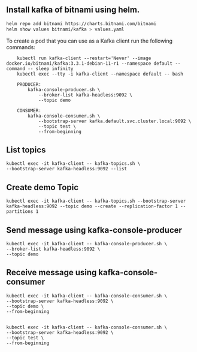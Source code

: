 
## Install kafka of bitnami using helm.
```bash
helm repo add bitnami https://charts.bitnami.com/bitnami
helm show values bitnami/kafka > values.yaml
```

To create a pod that you can use as a Kafka client run the following commands:
```
    kubectl run kafka-client --restart='Never' --image docker.io/bitnami/kafka:3.3.1-debian-11-r1 --namespace default --command -- sleep infinity
    kubectl exec --tty -i kafka-client --namespace default -- bash

    PRODUCER:
        kafka-console-producer.sh \
            --broker-list kafka-headless:9092 \
            --topic demo

    CONSUMER:
        kafka-console-consumer.sh \
            --bootstrap-server kafka.default.svc.cluster.local:9092 \
            --topic test \
            --from-beginning
```
## List topics
```
kubectl exec -it kafka-client -- kafka-topics.sh \
--bootstrap-server kafka-headless:9092 --list 
```

## Create demo Topic
```
kubectl exec -it kafka-client -- kafka-topics.sh --bootstrap-server kafka-headless:9092 --topic demo --create --replication-factor 1 --partitions 1
```

## Send message using kafka-console-producer
```
kubectl exec -it kafka-client -- kafka-console-producer.sh \
--broker-list kafka-headless:9092 \
--topic demo
```

## Receive message using kafka-console-consumer
```
kubectl exec -it kafka-client -- kafka-console-consumer.sh \
--bootstrap-server kafka-headless:9092 \
--topic demo \
--from-beginning


kubectl exec -it kafka-client -- kafka-console-consumer.sh \
--bootstrap-server kafka-headless:9092 \
--topic test \
--from-beginning
```